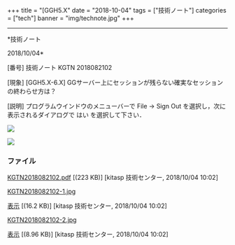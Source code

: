 ﻿+++
title = "[GGH5.X"
date = "2018-10-04"
tags = ["技術ノート"]
categories = ["tech"]
banner = "img/technote.jpg"
+++

-----------------------------------------------------------------------------------------------------------------------------

*技術ノート

2018/10/04*


[番号]
技術ノート KGTN 2018082102

[現象]
[GGH5.X-6.X]
GGサーバー上にセッションが残らない確実なセッションの終わらせ方は？

[説明]
プログラムウインドウのメニューバーで File → Sign Out
を選択し，次に表示されるダイアログで はい を選択して下さい．

![](http://techreport.kitasp.net/attachments/download/4124/KGTN2018082102-1.jpg)

![](http://techreport.kitasp.net/attachments/download/4125/KGTN2018082102-2.jpg)


### ファイル

 
 


[KGTN2018082102.pdf](http://techreport.kitasp.net/attachments/download/4123/KGTN2018082102.pdf)
 [(223 KB)] [kitasp 技術センター, 2018/10/04
10:02]

[KGTN2018082102-1.jpg](http://techreport.kitasp.net/attachments/download/4124/KGTN2018082102-1.jpg)

[表示](http://techreport.kitasp.net/attachments/4124/KGTN2018082102-1.jpg "表示")
 [(16.2 KB)] [kitasp 技術センター, 2018/10/04
10:02]

[KGTN2018082102-2.jpg](http://techreport.kitasp.net/attachments/download/4125/KGTN2018082102-2.jpg)

[表示](http://techreport.kitasp.net/attachments/4125/KGTN2018082102-2.jpg "表示")
 [(8.96 KB)] [kitasp 技術センター, 2018/10/04
10:02]


 


 

